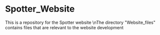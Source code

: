 # Spotter_Website
This is a repository for the Spotter website
\nThe directory "Website_files" contains files that are relevant to the website development
